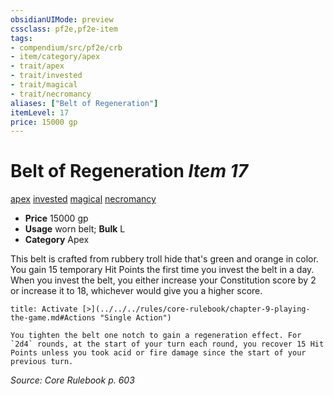 ```yaml
---
obsidianUIMode: preview
cssclass: pf2e,pf2e-item
tags:
- compendium/src/pf2e/crb
- item/category/apex
- trait/apex
- trait/invested
- trait/magical
- trait/necromancy
aliases: ["Belt of Regeneration"]
itemLevel: 17
price: 15000 gp
---
```

# Belt of Regeneration *Item 17*  
[apex](../../../rules/traits/apex.md)  [invested](../../../rules/traits/invested.md)  [magical](../../../rules/traits/magical.md)  [necromancy](../../../rules/traits/necromancy.md)  

- **Price** 15000 gp
- **Usage** worn belt; **Bulk** L
- **Category** Apex

This belt is crafted from rubbery troll hide that's green and orange in color. You gain 15 temporary Hit Points the first time you invest the belt in a day. When you invest the belt, you either increase your Constitution score by 2 or increase it to 18, whichever would give you a higher score.

```ad-embed-ability
title: Activate [>](../../../rules/core-rulebook/chapter-9-playing-the-game.md#Actions "Single Action")

You tighten the belt one notch to gain a regeneration effect. For `2d4` rounds, at the start of your turn each round, you recover 15 Hit Points unless you took acid or fire damage since the start of your previous turn.
```

*Source: Core Rulebook p. 603*
